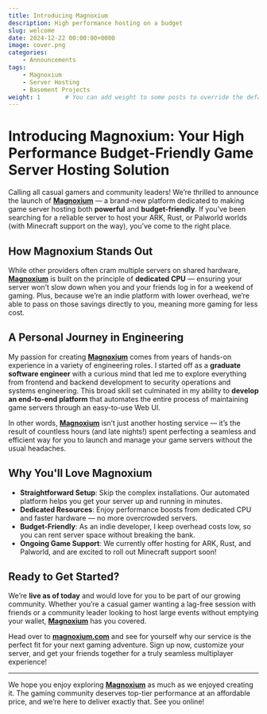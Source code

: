 ```yaml
---
title: Introducing Magnoxium 
description: High performance hosting on a budget
slug: welcome
date: 2024-12-22 00:00:00+0000
image: cover.png
categories:
    - Announcements
tags:
    - Magnoxium
    - Server Hosting
    - Basement Projects
weight: 1       # You can add weight to some posts to override the default sorting (date descending)
---
```


# Introducing Magnoxium: Your High Performance Budget-Friendly Game Server Hosting Solution
Calling all casual gamers and community leaders! We’re thrilled to announce the launch of **[Magnoxium](https://magnoxium.com)** — a brand-new platform dedicated to making game server hosting both **powerful** and **budget-friendly**. If you’ve been searching for a reliable server to host your ARK, Rust, or Palworld worlds (with Minecraft support on the way), you’ve come to the right place.

## How Magnoxium Stands Out
While other providers often cram multiple servers on shared hardware, **[Magnoxium](https://magnoxium.com)** is built on the principle of **dedicated CPU** — ensuring your server won’t slow down when you and your friends log in for a weekend of gaming. Plus, because we’re an indie platform with lower overhead, we’re able to pass on those savings directly to you, meaning more gaming for less cost.

## A Personal Journey in Engineering
My passion for creating **[Magnoxium](https://magnoxium.com)** comes from years of hands-on experience in a variety of engineering roles. I started off as a **graduate software engineer** with a curious mind that led me to explore everything from frontend and backend development to security operations and systems engineering. This broad skill set culminated in my ability to **develop an end-to-end platform** that automates the entire process of maintaining game servers through an easy-to-use Web UI.

In other words, **[Magnoxium](https://magnoxium.com)** isn’t just another hosting service — it’s the result of countless hours (and late nights!) spent perfecting a seamless and efficient way for you to launch and manage your game servers without the usual headaches.

## Why You'll Love Magnoxium
- **Straightforward Setup**: Skip the complex installations. Our automated platform helps you get your server up and running in minutes.
- **Dedicated Resources**: Enjoy performance boosts from dedicated CPU and faster hardware — no more overcrowded servers.
- **Budget-Friendly**: As an indie developer, I keep overhead costs low, so you can rent server space without breaking the bank.
- **Ongoing Game Support**: We currently offer hosting for ARK, Rust, and Palworld, and are excited to roll out Minecraft support soon!

## Ready to Get Started?
We’re **live as of today** and would love for you to be part of our growing community. Whether you’re a casual gamer wanting a lag-free session with friends or a community leader looking to host large events without emptying your wallet, **[Magnoxium](https://magnoxium.com)** has you covered.

Head over to **[magnoxium.com](https://magnoxium.com)** and see for yourself why our service is the perfect fit for your next gaming adventure. Sign up now, customize your server, and get your friends together for a truly seamless multiplayer experience!

---

We hope you enjoy exploring **[Magnoxium](https://magnoxium.com)** as much as we enjoyed creating it. The gaming community deserves top-tier performance at an affordable price, and we’re here to deliver exactly that. See you online!